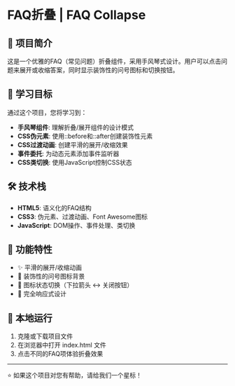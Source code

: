 # FAQ折叠 | FAQ Collapse

## 📖 项目简介

这是一个优雅的FAQ（常见问题）折叠组件，采用手风琴式设计。用户可以点击问题来展开或收缩答案，同时显示装饰性的问号图标和切换按钮。

## 🎯 学习目标

通过这个项目，您将学习到：

- **手风琴组件**: 理解折叠/展开组件的设计模式
- **CSS伪元素**: 使用::before和::after创建装饰性元素
- **CSS过渡动画**: 创建平滑的展开/收缩效果
- **事件委托**: 为动态元素添加事件监听器
- **CSS类切换**: 使用JavaScript控制CSS状态

## 🛠️ 技术栈

- **HTML5**: 语义化的FAQ结构
- **CSS3**: 伪元素、过渡动画、Font Awesome图标
- **JavaScript**: DOM操作、事件处理、类切换

## 🚀 功能特性

- ✨ 平滑的展开/收缩动画
- 🎨 装饰性的问号图标背景
- 🔄 图标状态切换（下拉箭头 ↔ 关闭按钮）
- 📱 完全响应式设计

## 🔧 本地运行

1. 克隆或下载项目文件
2. 在浏览器中打开 index.html 文件
3. 点击不同的FAQ项体验折叠效果

---

⭐ 如果这个项目对您有帮助，请给我们一个星标！
